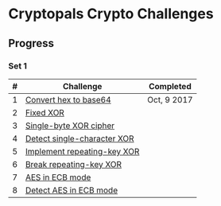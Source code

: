 # Cryptopals Crypto Challenges

## Progress

### Set 1

| #    | Challenge                                | Completed   |
| ---- | ---------------------------------------- | ----------- |
| 1    | [Convert hex to base64](https://cryptopals.com/sets/1/challenges/1) | Oct, 9 2017 |
| 2    | [Fixed XOR](https://cryptopals.com/sets/1/challenges/2) |             |
| 3    | [Single-byte XOR cipher](https://cryptopals.com/sets/1/challenges/3) |             |
| 4    | [Detect single-character XOR](https://cryptopals.com/sets/1/challenges/4) |             |
| 5    | [Implement repeating-key XOR](https://cryptopals.com/sets/1/challenges/5) |             |
| 6    | [Break repeating-key XOR](https://cryptopals.com/sets/1/challenges/6) |             |
| 7    | [AES in ECB mode](https://cryptopals.com/sets/1/challenges/7) |             |
| 8    | [Detect AES in ECB mode](https://cryptopals.com/sets/1/challenges/8) |             |

